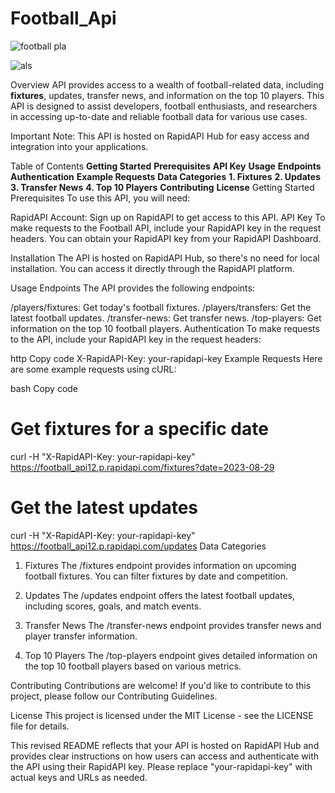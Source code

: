# Football_Api

![football pla](https://github.com/Aadarsh-Mane/Football_Api/assets/95363427/22a7b91d-7305-4d60-ac3d-2b8943e43356)


![als](https://github.com/Aadarsh-Mane/Football_Api/assets/95363427/e2a2fafd-05eb-4ef3-ad39-1f302a3dd91d)

Overview
 API provides access to a wealth of football-related data, including **fixtures**, updates, transfer news, and information on the top 10 players. This API is designed to assist developers, football enthusiasts, and researchers in accessing up-to-date and reliable football data for various use cases.

Important Note: This API is hosted on RapidAPI Hub for easy access and integration into your applications.

Table of Contents
**Getting Started**
**Prerequisites**
**API Key**
**Usage**
**Endpoints**
**Authentication**
**Example Requests**
**Data Categories**
**1. Fixtures**
**2. Updates**
**3. Transfer News**
**4. Top 10 Players**
**Contributing**
**License**
Getting Started
Prerequisites
To use this API, you will need:

RapidAPI Account: Sign up on RapidAPI to get access to this API.
API Key
To make requests to the Football API, include your RapidAPI key in the request headers. You can obtain your RapidAPI key from your RapidAPI Dashboard.

Installation
The API is hosted on RapidAPI Hub, so there's no need for local installation. You can access it directly through the RapidAPI platform.

Usage
Endpoints
The API provides the following endpoints:

/players/fixtures: Get today's football fixtures.
/players/transfers: Get the latest football updates.
/transfer-news: Get transfer news.
/top-players: Get information on the top 10 football players.
Authentication
To make requests to the API, include your RapidAPI key in the request headers:

http
Copy code
X-RapidAPI-Key: your-rapidapi-key
Example Requests
Here are some example requests using cURL:

bash
Copy code
# Get fixtures for a specific date
curl -H "X-RapidAPI-Key: your-rapidapi-key" https://football_api12.p.rapidapi.com/fixtures?date=2023-08-29

# Get the latest updates
curl -H "X-RapidAPI-Key: your-rapidapi-key" https://football_api12.p.rapidapi.com/updates
Data Categories
1. Fixtures
The /fixtures endpoint provides information on upcoming football fixtures. You can filter fixtures by date and competition.

2. Updates
The /updates endpoint offers the latest football updates, including scores, goals, and match events.

3. Transfer News
The /transfer-news endpoint provides transfer news and player transfer information.

4. Top 10 Players
The /top-players endpoint gives detailed information on the top 10 football players based on various metrics.

Contributing
Contributions are welcome! If you'd like to contribute to this project, please follow our Contributing Guidelines.

License
This project is licensed under the MIT License - see the LICENSE file for details.

This revised README reflects that your API is hosted on RapidAPI Hub and provides clear instructions on how users can access and authenticate with the API using their RapidAPI key. Please replace "your-rapidapi-key" with actual keys and URLs as needed.
